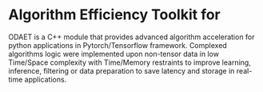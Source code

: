# Algorithm Efficiency Toolkit for 
ODAET is a C++ module that provides advanced algorithm acceleration for python applications in Pytorch/Tensorflow framework. Complexed algorithms logic were implemented upon non-tensor data in low Time/Space complexity with Time/Memory restraints to improve learning, inference, filtering or data preparation to save latency and storage in real-time applications.
